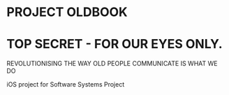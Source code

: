 PROJECT OLDBOOK
========
TOP SECRET - FOR OUR EYES ONLY.
=========

REVOLUTIONISING THE WAY OLD PEOPLE COMMUNICATE IS WHAT WE DO

iOS project for Software Systems Project
